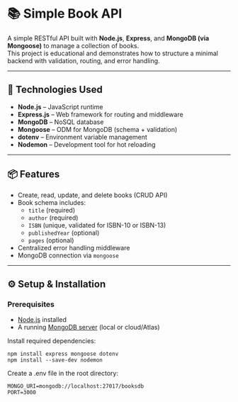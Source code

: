 # 📚 Simple Book API

A simple RESTful API built with **Node.js**, **Express**, and **MongoDB (via Mongoose)** to manage a collection of books.  
This project is educational and demonstrates how to structure a minimal backend with validation, routing, and error handling.

---

## 🚀 Technologies Used

- **Node.js** – JavaScript runtime
- **Express.js** – Web framework for routing and middleware
- **MongoDB** – NoSQL database
- **Mongoose** – ODM for MongoDB (schema + validation)
- **dotenv** – Environment variable management
- **Nodemon** – Development tool for hot reloading

---

## 📦 Features

- Create, read, update, and delete books (CRUD API)
- Book schema includes:
  - `title` (required)
  - `author` (required)
  - `ISBN` (unique, validated for ISBN-10 or ISBN-13)
  - `publishedYear` (optional)
  - `pages` (optional)
- Centralized error handling middleware
- MongoDB connection via `mongoose`

---

## ⚙️ Setup & Installation

### Prerequisites
- [Node.js](https://nodejs.org/) installed
- A running [MongoDB server](https://www.mongodb.com/try/download/community) (local or cloud/Atlas)

Install required dependencies:
```
npm install express mongoose dotenv
npm install --save-dev nodemon
```

Create a .env file in the root directory:
```
MONGO_URI=mongodb://localhost:27017/booksdb
PORT=3000
```
